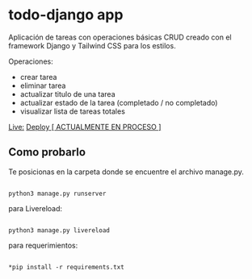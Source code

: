 # todo-django app

Aplicación de tareas con operaciones básicas CRUD creado con el framework Django y Tailwind CSS para los estilos.

Operaciones:

- crear tarea
- eliminar tarea
- actualizar titulo de una tarea
- actualizar estado de la tarea (completado / no completado)
- visualizar lista de tareas totales

<u>Live:</u> <a href="">Deploy [ ACTUALMENTE EN PROCESO ]</a>

## Como probarlo

Te posicionas en la carpeta donde se encuentre el archivo manage.py.



<code>
python3 manage.py runserver
</code>


para Livereload:


<code>
python3 manage.py livereload
</code>


para requerimientos:


<code>
*pip install -r requirements.txt
</code>

